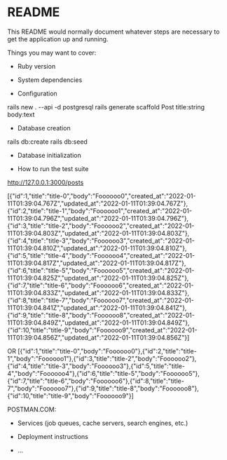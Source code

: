 # README

This README would normally document whatever steps are necessary to get the
application up and running.

Things you may want to cover:

* Ruby version

* System dependencies

* Configuration

rails new . --api -d postgresql
rails generate scaffold Post title:string body:text


* Database creation

rails db:create
rails db:seed

* Database initialization

* How to run the test suite

http://127.0.0.1:3000/posts

[{"id":1,"title":"title-0","body":"Foooooo0","created_at":"2022-01-11T01:39:04.767Z","updated_at":"2022-01-11T01:39:04.767Z"},{"id":2,"title":"title-1","body":"Foooooo1","created_at":"2022-01-11T01:39:04.796Z","updated_at":"2022-01-11T01:39:04.796Z"},{"id":3,"title":"title-2","body":"Foooooo2","created_at":"2022-01-11T01:39:04.803Z","updated_at":"2022-01-11T01:39:04.803Z"},{"id":4,"title":"title-3","body":"Foooooo3","created_at":"2022-01-11T01:39:04.810Z","updated_at":"2022-01-11T01:39:04.810Z"},{"id":5,"title":"title-4","body":"Foooooo4","created_at":"2022-01-11T01:39:04.817Z","updated_at":"2022-01-11T01:39:04.817Z"},{"id":6,"title":"title-5","body":"Foooooo5","created_at":"2022-01-11T01:39:04.825Z","updated_at":"2022-01-11T01:39:04.825Z"},{"id":7,"title":"title-6","body":"Foooooo6","created_at":"2022-01-11T01:39:04.833Z","updated_at":"2022-01-11T01:39:04.833Z"},{"id":8,"title":"title-7","body":"Foooooo7","created_at":"2022-01-11T01:39:04.841Z","updated_at":"2022-01-11T01:39:04.841Z"},{"id":9,"title":"title-8","body":"Foooooo8","created_at":"2022-01-11T01:39:04.849Z","updated_at":"2022-01-11T01:39:04.849Z"},{"id":10,"title":"title-9","body":"Foooooo9","created_at":"2022-01-11T01:39:04.856Z","updated_at":"2022-01-11T01:39:04.856Z"}]

OR
[{"id":1,"title":"title-0","body":"Foooooo0"},{"id":2,"title":"title-1","body":"Foooooo1"},{"id":3,"title":"title-2","body":"Foooooo2"},{"id":4,"title":"title-3","body":"Foooooo3"},{"id":5,"title":"title-4","body":"Foooooo4"},{"id":6,"title":"title-5","body":"Foooooo5"},{"id":7,"title":"title-6","body":"Foooooo6"},{"id":8,"title":"title-7","body":"Foooooo7"},{"id":9,"title":"title-8","body":"Foooooo8"},{"id":10,"title":"title-9","body":"Foooooo9"}]


POSTMAN.COM:


* Services (job queues, cache servers, search engines, etc.)

* Deployment instructions

* ...

